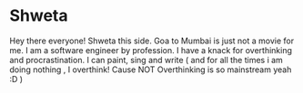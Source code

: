 # Shweta
Hey there everyone! Shweta this side.
Goa to Mumbai is just not a movie for me.
I am a software engineer by profession.
I have a knack for overthinking and procrastination.
I can paint, sing and write ( and for all the times i am doing nothing , I overthink! Cause NOT Overthinking is so mainstream yeah :D )
